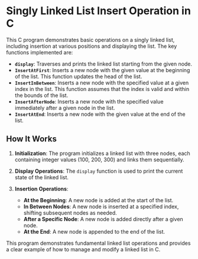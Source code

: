 # Singly Linked List Insert Operation in C

This C program demonstrates basic operations on a singly linked list, including insertion at various positions and displaying the list. The key functions implemented are:

- **`display`**: Traverses and prints the linked list starting from the given node.
- **`InsertAtFirst`**: Inserts a new node with the given value at the beginning of the list. This function updates the head of the list.
- **`InsertInBetween`**: Inserts a new node with the specified value at a given index in the list. This function assumes that the index is valid and within the bounds of the list.
- **`InsertAfterNode`**: Inserts a new node with the specified value immediately after a given node in the list.
- **`InsertAtEnd`**: Inserts a new node with the given value at the end of the list.

## How It Works

1. **Initialization**: The program initializes a linked list with three nodes, each containing integer values (100, 200, 300) and links them sequentially.

2. **Display Operations**: The `display` function is used to print the current state of the linked list.

3. **Insertion Operations**:
   - **At the Beginning**: A new node is added at the start of the list.
   - **In Between Nodes**: A new node is inserted at a specified index, shifting subsequent nodes as needed.
   - **After a Specific Node**: A new node is added directly after a given node.
   - **At the End**: A new node is appended to the end of the list.

This program demonstrates fundamental linked list operations and provides a clear example of how to manage and modify a linked list in C.
